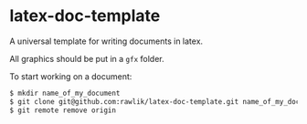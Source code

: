 # latex-doc-template
A universal template for writing documents in latex.

All graphics should be put in a `gfx` folder.

To start working on a document:
```bash
$ mkdir name_of_my_document
$ git clone git@github.com:rawlik/latex-doc-template.git name_of_my_document
$ git remote remove origin
```
